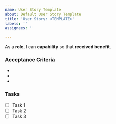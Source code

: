 ```yaml
---
name: User Story Template
about: Default User Story Template
title: 'User Story: <TEMPLATE>'
labels: ''
assignees: ''

---
```


As a **role**, I can **capability** so that **received benefit**.

### Acceptance Criteria
-
-
-

### Tasks
- [  ] Task 1
- [  ] Task 2
- [  ] Task 3
